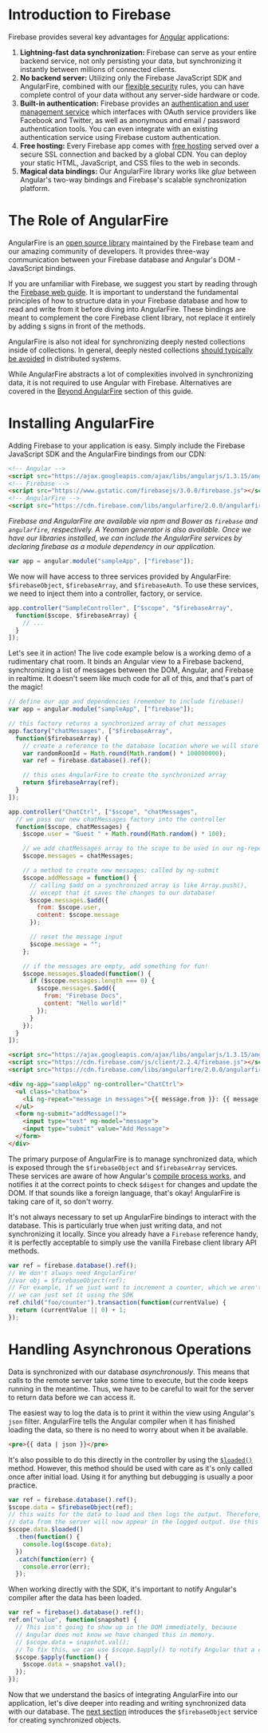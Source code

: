 # Introduction to Firebase

Firebase provides several key advantages for [Angular](http://www.angularjs.org/) applications:

1. **Lightning-fast data synchronization:** Firebase can serve as your entire backend service, not only persisting your data, but synchronizing it instantly between millions of connected clients.
2. **No backend server:** Utilizing only the Firebase JavaScript SDK and AngularFire, combined with our [flexible security](https://firebase.google.com/docs/database/security/) rules, you can have complete control of your data without any server-side hardware or code.
3. **Built-in authentication:** Firebase provides an [authentication and user management service](https://firebase.google.com/docs/database/security/) which interfaces with OAuth service providers like Facebook and Twitter, as well as anonymous and email / password authentication tools. You can even integrate with an existing authentication service using Firebase custom authentication.
4. **Free hosting:** Every Firebase app comes with [free hosting](https://firebase.google.com/docs/hosting/) served over a secure SSL connection and backed by a global CDN. You can deploy your static HTML, JavaScript, and CSS files to the web in seconds.
5. **Magical data bindings:** Our AngularFire library works like *glue* between Angular's two-way bindings and Firebase's scalable synchronization platform.

# The Role of AngularFire

AngularFire is an [open source library](https://github.com/firebase/angularfire) maintained by the Firebase team and our amazing community of developers. It provides three-way communication between your Firebase database and Angular's DOM - JavaScript bindings.

If you are unfamiliar with Firebase, we suggest you start by reading through the [Firebase web guide](https://firebase.google.com/docs/database/web/start). It is important to understand the fundamental principles of how to structure data in your Firebase database and how to read and write from it before diving into AngularFire. These bindings are meant to complement the core Firebase client library, not replace it entirely by adding `$` signs in front of the methods.

AngularFire is also not ideal for synchronizing deeply nested collections inside of collections. In general, deeply nested collections [should typically be avoided](https://firebase.google.com/docs/database/web/structure-data) in distributed systems.

While AngularFire abstracts a lot of complexities involved in synchronizing data, it is not required to use Angular with Firebase. Alternatives are covered in the [Beyond AngularFire](guide/beyond-angularfire.md) section of this guide.

# Installing AngularFire

Adding Firebase to your application is easy. Simply include the Firebase JavaScript SDK and the AngularFire bindings from our CDN:

```html
<!-- Angular -->
<script src="https://ajax.googleapis.com/ajax/libs/angularjs/1.3.15/angular.min.js"></script>
<!-- Firebase -->
<script src="https://www.gstatic.com/firebasejs/3.0.0/firebase.js"></script>
<!-- AngularFire -->
<script src="https://cdn.firebase.com/libs/angularfire/2.0.0/angularfire.min.js"></script>
```
*Firebase and AngularFire are available via npm and Bower as `firebase` and `angularfire`, respectively. A Yeoman generator is also available.
Once we have our libraries installed, we can include the AngularFire services by declaring firebase as a module dependency in our application.*

```js
var app = angular.module("sampleApp", ["firebase"]);
```

We now will have access to three services provided by AngularFire: `$firebaseObject`, `$firebaseArray`, and `$firebaseAuth`. To use these services, we need to inject them into a controller, factory, or service.

```js
app.controller("SampleController", ["$scope", "$firebaseArray",
  function($scope, $firebaseArray) {
    // ...
  }
]);
```

Let's see it in action! The live code example below is a working demo of a rudimentary chat room. It binds an Angular view to a Firebase backend, synchronizing a list of messages between the DOM, Angular, and Firebase in realtime. It doesn't seem like much code for all of this, and that's part of the magic!

```js
// define our app and dependencies (remember to include firebase!)
var app = angular.module("sampleApp", ["firebase"]);

// this factory returns a synchronized array of chat messages
app.factory("chatMessages", ["$firebaseArray",
  function($firebaseArray) {
    // create a reference to the database location where we will store our data
    var randomRoomId = Math.round(Math.random() * 100000000);
    var ref = firebase.database().ref();

    // this uses AngularFire to create the synchronized array
    return $firebaseArray(ref);
  }
]);

app.controller("ChatCtrl", ["$scope", "chatMessages",
  // we pass our new chatMessages factory into the controller
  function($scope, chatMessages) {
    $scope.user = "Guest " + Math.round(Math.random() * 100);

    // we add chatMessages array to the scope to be used in our ng-repeat
    $scope.messages = chatMessages;

    // a method to create new messages; called by ng-submit
    $scope.addMessage = function() {
      // calling $add on a synchronized array is like Array.push(),
      // except that it saves the changes to our database!
      $scope.messages.$add({
        from: $scope.user,
        content: $scope.message
      });

      // reset the message input
      $scope.message = "";
    };

    // if the messages are empty, add something for fun!
    $scope.messages.$loaded(function() {
      if ($scope.messages.length === 0) {
        $scope.messages.$add({
          from: "Firebase Docs",
          content: "Hello world!"
        });
      }
    });
  }
]);
```

```html
<script src="https://ajax.googleapis.com/ajax/libs/angularjs/1.3.15/angular.min.js"></script>
<script src="https://cdn.firebase.com/js/client/2.2.4/firebase.js"></script>
<script src="https://cdn.firebase.com/libs/angularfire/2.0.0/angularfire.min.js"></script>

<div ng-app="sampleApp" ng-controller="ChatCtrl">
  <ul class="chatbox">
    <li ng-repeat="message in messages">{{ message.from }}: {{ message.content }}</li>
  </ul>
  <form ng-submit="addMessage()">
    <input type="text" ng-model="message">
    <input type="submit" value="Add Message">
  </form>
</div>
```

The primary purpose of AngularFire is to manage synchronized data, which is exposed through the `$firebaseObject` and `$firebaseArray` services. These services are aware of how Angular's [compile process works](https://docs.angularjs.org/guide/compiler), and notifies it at the correct points to check `$digest` for changes and update the DOM. If that sounds like a foreign language, that's okay! AngularFire is taking care of it, so don't worry.

It's not always necessary to set up AngularFire bindings to interact with the database. This is particularly true when just writing data, and not synchronizing it locally. Since you already have a `Firebase` reference handy, it is perfectly acceptable to simply use the vanilla Firebase client library API methods.

```js
var ref = firebase.database().ref();
// We don't always need AngularFire!
//var obj = $firebaseObject(ref);
// For example, if we just want to increment a counter, which we aren't displaying locally,
// we can just set it using the SDK
ref.child("foo/counter").transaction(function(currentValue) {
  return (currentValue || 0) + 1;
});
```

# Handling Asynchronous Operations

Data is synchronized with our database *asynchronously*. This means that calls to the remote server take some time to execute, but the code keeps running in the meantime. Thus, we have to be careful to wait for the server to return data before we can access it.

The easiest way to log the data is to print it within the view using Angular's `json` filter. AngularFire tells the Angular compiler when it has finished loading the data, so there is no need to worry about when it be available.

```html
<pre>{{ data | json }}</pre>
```

It's also possible to do this directly in the controller by using the [`$loaded()`](https://angularfire.firebaseapp.com/api.html#angularfire-firebaseobject-loaded) method. However, this method should be used with care as it's only called once after initial load. Using it for anything but debugging is usually a poor practice.

```js
var ref = firebase.database().ref();
$scope.data = $firebaseObject(ref);
// this waits for the data to load and then logs the output. Therefore,
// data from the server will now appear in the logged output. Use this with care!
$scope.data.$loaded()
  .then(function() {
    console.log($scope.data);
  })
  .catch(function(err) {
    console.error(err);
  });
```

When working directly with the SDK, it's important to notify Angular's compiler after the data has been loaded.

```js
var ref = firebase().database().ref();
ref.on("value", function(snapshot) {
  // This isn't going to show up in the DOM immediately, because
  // Angular does not know we have changed this in memory.
  // $scope.data = snapshot.val();
  // To fix this, we can use $scope.$apply() to notify Angular that a change occurred.
  $scope.$apply(function() {
    $scope.data = snapshot.val();
  });
});
```

Now that we understand the basics of integrating AngularFire into our application, let's dive deeper into reading and writing synchronized data with our database. The [next section](synchronized-objects.md) introduces the `$firebaseObject` service for creating synchronized objects.
